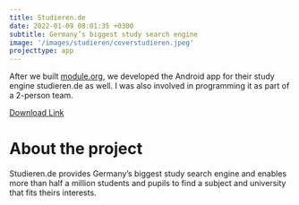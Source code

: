 ```yaml
---
title: Studieren.de
date: 2022-01-09 08:01:35 +0300
subtitle: Germany’s biggest study search engine
image: '/images/studieren/coverstudieren.jpeg'
projecttype: app
---
```

After we built [module.org](/project/app-03-module), we developed the Android app for their study engine studieren.de as well. I was also involved in programming it as part of a 2-person team.

[Download Link](https://studieren.de/studieren-de-app.0.html)

# About the project

Studieren.de provides Germany’s biggest study search engine and enables more than half a million students and pupils to find a subject and university that fits theirs interests.
